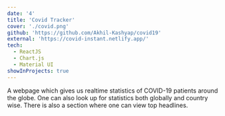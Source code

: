```yaml
---
date: '4'
title: 'Covid Tracker'
cover: './covid.png'
github: 'https://github.com/Akhil-Kashyap/covid19'
external: 'https://covid-instant.netlify.app/'
tech:
  - ReactJS
  - Chart.js
  - Material UI
showInProjects: true
---
```


A webpage which gives us realtime statistics of COVID-19 patients around the globe. One can also look up for statistics both globally and country wise. There is also a section where one can view top headlines.

